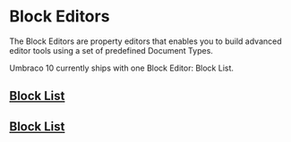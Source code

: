 # Block Editors

The Block Editors are property editors that enables you to build advanced editor tools using a set of predefined Document Types.

Umbraco 10 currently ships with one Block Editor: Block List.

## [Block List](block-list-editor.md)

## [Block List](block-grid-editor.md)